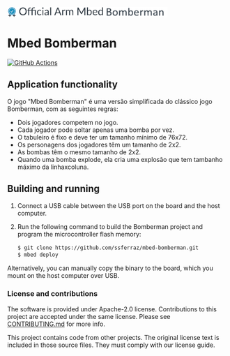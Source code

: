 ![](./resources/official_armmbed_bomberman_badge.png)
# Mbed Bomberman

[![GitHub Actions](https://github.com/ssferraz/mbed-bomberman/workflows/CI/badge.svg)](https://github.com/ssferraz/mbed-bomberman/actions)

## Application functionality

O jogo "Mbed Bomberman" é uma versão simplificada do clássico jogo Bomberman, com as seguintes regras:

- Dois jogadores competem no jogo.
- Cada jogador pode soltar apenas uma bomba por vez.
- O tabuleiro é fixo e deve ter um tamanho mínimo de 76x72.
- Os personagens dos jogadores têm um tamanho de 2x2.
- As bombas têm o mesmo tamanho de 2x2.
- Quando uma bomba explode, ela cria uma explosão que tem tambanho máximo da linhaxcoluna.

## Building and running

1. Connect a USB cable between the USB port on the board and the host computer.
1. Run the following command to build the Bomberman project and program the microcontroller flash memory:

    ```bash
    $ git clone https://github.com/ssferraz/mbed-bomberman.git
    $ mbed deploy
    ```
    
Alternatively, you can manually copy the binary to the board, which you mount on the host computer over USB.

### License and contributions

The software is provided under Apache-2.0 license. Contributions to this project are accepted under the same license. Please see [CONTRIBUTING.md](./CONTRIBUTING.md) for more info.

This project contains code from other projects. The original license text is included in those source files. They must comply with our license guide.
